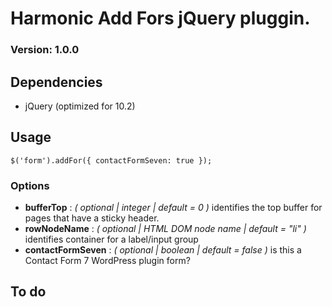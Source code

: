 # Harmonic Add Fors jQuery pluggin. 
### Version: 1.0.0
	
## Dependencies

* jQuery (optimized for 10.2)	
	
## Usage

```
$('form').addFor({ contactFormSeven: true });
```

### Options	

* **bufferTop** : *( optional | integer | default = 0 )* identifies the top buffer for pages that have a sticky header.
* **rowNodeName** : *( optional | HTML DOM node name | default = "li" )* identifies container for a label/input group
* **contactFormSeven** : *( optional | boolean | default = false )* is this a Contact Form 7 WordPress plugin form?

## To do
